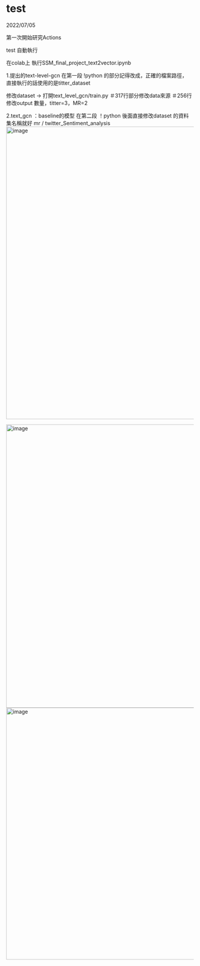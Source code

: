 # test
2022/07/05

第一次開始研究Actions 

test 自動執行


在colab上 執行SSM_final_project_text2vector.ipynb 

1.提出的text-level-gcn
在第一段 !python 的部分記得改成，正確的檔案路徑，
直接執行的話使用的是titter_dataset

修改dataset -> 打開text_level_gcn/train.py
＃317行部分修改data來源
＃256行 修改output 數量，titter=3，MR=2


2.text_gcn ：baseline的模型
在第二段 ！python 後面直接修改dataset 的資料集名稱就好 mr / twitter_Sentiment_analysis
<img width="785" alt="image" src="https://github.com/WaiterHsu/test_action/assets/94036395/305cb3de-64c3-4f78-9a11-dedf1b724044">

<img width="760" alt="image" src="https://github.com/WaiterHsu/test_action/assets/94036395/0bf1a395-1db9-4b98-bb03-e855c9dbb5de">

<img width="676" alt="image" src="https://github.com/WaiterHsu/test_action/assets/94036395/a4506dd4-d986-4bd9-8d4d-b45fb3c761d2">

